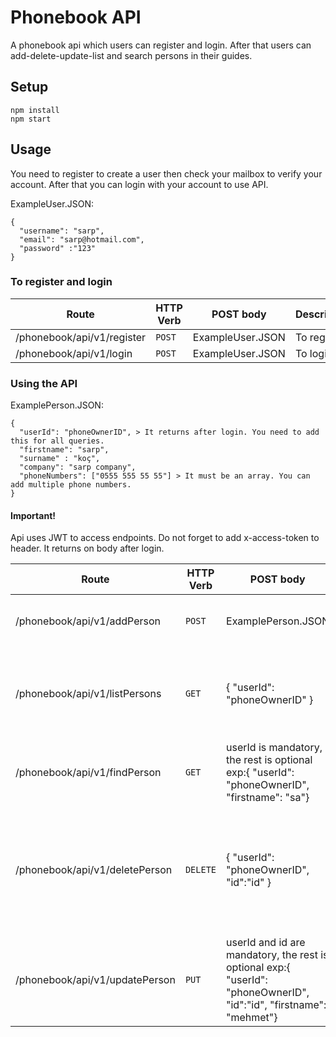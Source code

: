 # Phonebook API

A phonebook api which users can register and login. After that users can add-delete-update-list and search persons in their guides.

## Setup

```
npm install
npm start
```

## Usage

You need to register to create a user then check your mailbox to verify your account. After that you can login with your account to use API.


ExampleUser.JSON:

```
{
  "username": "sarp",
  "email": "sarp@hotmail.com",
  "password" :"123"
}
```

### To register and login

| Route | HTTP Verb | POST body | Description |
| --- | --- | --- | --- |
| /phonebook/api/v1/register | `POST` | ExampleUser.JSON | To register. |
| /phonebook/api/v1/login | `POST` | ExampleUser.JSON | To login. |

### Using the API

ExamplePerson.JSON:

```
{
  "userId": "phoneOwnerID", > It returns after login. You need to add this for all queries.
  "firstname": "sarp",
  "surname" : "koç",
  "company": "sarp company",
  "phoneNumbers": ["0555 555 55 55"] > It must be an array. You can add multiple phone numbers.
}
```

#### Important!
Api uses JWT to access endpoints. Do not forget to add x-access-token to header. It returns on body after login.

| Route | HTTP Verb | POST body | Description |
| --- | --- | --- | --- |
| /phonebook/api/v1/addPerson | `POST` | ExamplePerson.JSON | Create a new person in your phonebook. |
| /phonebook/api/v1/listPersons | `GET` | { "userId": "phoneOwnerID" } | List all persons in your phonebook. Also it returns person Ids |
| /phonebook/api/v1/findPerson | `GET` | userId is mandatory, the rest is optional exp:{ "userId": "phoneOwnerID", "firstname": "sa"} | Find persons for conditions|
| /phonebook/api/v1/deletePerson | `DELETE` | { "userId": "phoneOwnerID", "id":"id" } | Create a new person in your phonebook. Can get the person id from listPersons or findPerson |
| /phonebook/api/v1/updatePerson | `PUT` | userId and id are mandatory, the rest is optional exp:{ "userId": "phoneOwnerID", "id":"id", "firstname": "mehmet"} | Update a person |











